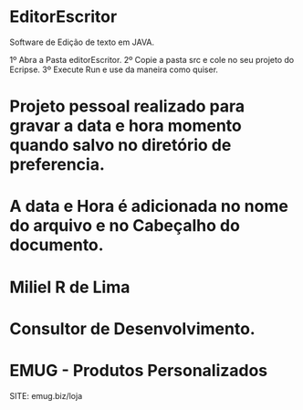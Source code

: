 # EditorEscritor

Software de Edição de texto em JAVA.

1º Abra a Pasta editorEscritor.
2º Copie a pasta src e cole no seu projeto do Ecripse.
3º Execute Run e use da maneira como quiser.

# Projeto pessoal realizado para gravar a data e hora momento quando salvo no diretório de preferencia.
# A data e Hora é adicionada no nome do arquivo e no Cabeçalho do documento.

# Miliel R de Lima
# Consultor de Desenvolvimento.
# EMUG - Produtos Personalizados

SITE: emug.biz/loja
